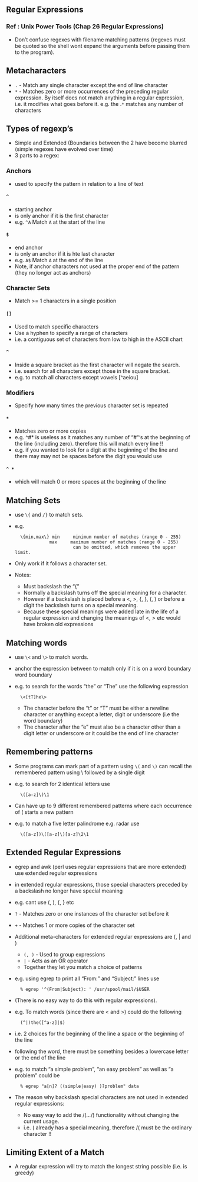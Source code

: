 <!--
Categories:
  - unix
Tags:
  - regular expression
  - regex
-->

## Regular Expressions

### Ref : Unix Power Tools (Chap 26 Regular Expressions)

- Don’t confuse regexes with filename matching patterns (regexes must be quoted so the shell wont expand the arguments before passing them to the program).

## Metacharacters

  - `.` - Match any single character except the end of line character
  - `*` - Matches zero or more occurrences of the preceding regular expression. By itself does not match anything in a regular expression, i.e. it modifies what goes before it. e.g. the .`*` matches any number of characters

## Types of regexp’s

- Simple and Extended (Boundaries between the 2 have become blurred (simple regexes have evolved over time)
- 3 parts to a regex:

### Anchors

- used to specify the pattern in relation to a line of text

#### `^`

- starting anchor
- is only anchor if it is the first character
- e.g. `^A` Match `A` at the start of the line

#### `$`

- end anchor
- is only an anchor if it is hte last character
- e.g. `A$` Match `A` at the end of the line
- Note, if anchor characters not used at the proper end of the pattern (they no longer act as anchors)

### Character Sets

- Match >= 1 characters in a single position

#### `[]`

- Used to match specific characters
- Use a hyphen to specify a range of characters
- i.e. a contiguous set of characters from low to high in the ASCII chart

#### `^`

- Inside a square bracket as the first character will negate the search.
- i.e. search for all characters except those in the square bracket.
- e.g. to match all characters except vowels [^aeiou]

### Modifiers

- Specify how many times the previous character set is repeated

#### `*`

- Matches zero or more copies
- e.g. ^#* is useless as it matches any number of “#“‘s at the beginning of the line (including zero). therefore this will match every line !!
- e.g. if you wanted to look for a digit at the beginning of the line and there may may not be spaces before the digit you would use

#### `^ *`

- which will match 0 or more spaces at the beginning of the line

## Matching Sets

- use `\{` and `/}` to match sets.
- e.g.

        \{min,max\} min     minimum number of matches (range 0 - 255)
                   max     maximum number of matches (range 0 - 255)
                            can be omitted, which removes the upper limit.

- Only work if it follows a character set.
- Notes:
  - Must backslash the “{”
  - Normally a backslash turns off the special meaning for a character.
  - However if a backslash is placed before a <, >, {, }, (, ) or before a digit the backslash turns on a special meaning.
  - Because these special meanings were added late in the life of a regular expression and changing the meanings of <, > etc would have broken old expressions

## Matching words

- use `\<` and `\>` to match words.
- anchor the expression between to match only if it is on a word boundary word boundary
- e.g. to search for the words “the” or “The” use the following expression

        \<[tT]he\>

  - The character before the “t” or “T” must be either a newline character or anything except a letter, digit or underscore (i.e the word boundary)
  - The character after the “e” must also be a character other than a digit letter or underscore or it could be the end of line character

## Remembering patterns

- Some programs can mark part of a pattern using `\(` and `\)` can recall the remembered pattern using \ followed by a single digit
- e.g. to search for 2 identical letters use

        \([a-z]\)\1

- Can have up to 9 different remembered patterns where each occurrence of \( starts a new pattern
- e.g. to match a five letter palindrome e.g. radar use

        \([a-z])\([a-z]\)[a-z]\2\1

## Extended Regular Expressions

- egrep and awk (perl uses regular expressions that are more extended) use extended regular expressions
- in extended regular expressions, those special characters preceded by a backslash no longer have special meaning
- e.g. cant use (, ), {, } etc
- `?` - Matches zero or one instances of the character set before it
- `+` - Matches 1 or more copies of the character set
- Additional meta-characters for extended regular expressions are (, | and )
  - `(, )` - Used to group expressions
  - `|` - Acts as an OR operator
  - Together they let you match a choice of patterns

- e.g. using egrep to print all “From:” and “Subject:” lines use

        % egrep '^(From|Subject): ' /usr/spool/mail/$USER

- (There is no easy way to do this with regular expressions).
- e.g. To match words (since there are \< and >) could do the following

        (^|)the([^a-z]|$)

- i.e. 2 choices for the beginning of the line a space or the beginning of the line
- following the word, there must be something besides a lowercase letter or the end of the line
- e.g. to match “a simple problem”, “an easy problem” as well as “a problem” could be

        % egrep "a[n]? ((simple|easy) )?problem" data

- The reason why backslash special characters are not used in extended regular expressions:
  - No easy way to add the /(…/) functionality without changing the current usage.
  - i.e. ( already has a special meaning, therefore /( must be the ordinary character !!

## Limiting Extent of a Match

- A regular expression will try to match the longest string possible (i.e. is greedy)